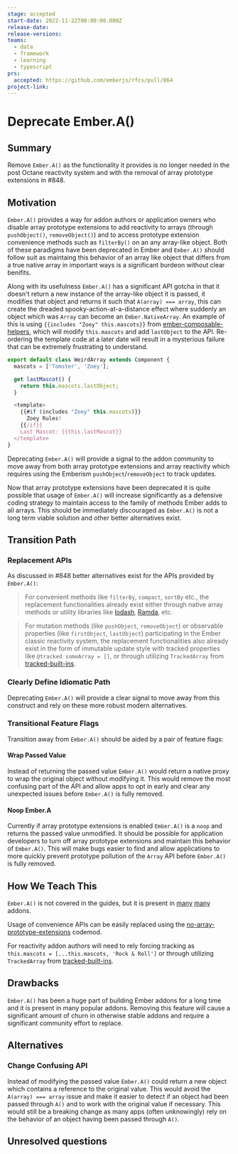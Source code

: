 ```yaml
---
stage: accepted
start-date: 2022-11-22T00:00:00.000Z
release-date:
release-versions:
teams:
  - data
  - framework
  - learning
  - typescript
prs:
  accepted: https://github.com/emberjs/rfcs/pull/864
project-link:
---
```


# Deprecate Ember.A()

## Summary

Remove `Ember.A()` as the functionality it provides is no longer needed in the post Octane reactivity system and with the removal of array prototype extensions in #848.

## Motivation

`Ember.A()` provides a way for addon authors or application owners who disable array prototype extensions to add reactivity to arrays (through `pushObject()`, `removeObject()`) and to access prototype extension convenience methods such as `filterBy()` on an any array-like object. Both of these paradigms have been deprecated in Ember and `Ember.A()` should follow suit as maintaing this behavior of an array like object that differs from a true native array in important ways is a significant burdeon without clear benifits.

Along with its usefulness `Ember.A()` has a significant API gotcha in that it doesn't return a new instance of the array-like object it is passed, it modifies that object and returns it such that `A(array) === array`, this can create the dreaded spooky-action-at-a-distance effect where suddenly an object which was `Array` can become an `Ember.NativeArray`. An example of this is using `{{includes "Zoey" this.mascots}}` from [ember-composable-helpers](https://github.com/DockYard/ember-composable-helpers#includes), which will modify `this.mascots` and add `lastObject` to the API. Re-ordering the template code at a later date will result in a mysterious failure that can be extremely frustrating to understand.

```js
export default class WeirdArray extends Component {
  mascots = ['Tomster', 'Zoey'];

  get lastMascot() {
    return this.mascots.lastObject;
  }

  <template>
    {{#if (includes "Zoey" this.mascots)}}
      Zoey Rules!
    {{/if}}
    Last Mascot: {{this.lastMascot}}
  </template>
}
```

Deprecating `Ember.A()` will provide a signal to the addon community to move away from both array prototype extensions and array reactivity which requires using the Emberism `pushObject`/`removeObject` to track updates. 

Now that array prototype extensions have been deprecated it is quite possible that usage of `Ember.A()` will increase significantly as a defensive coding strategy to maintain access to the family of methods Ember adds to all arrays. This should be immediately discouraged as `Ember.A()` is not a long term viable solution and other better alternatives exist.

## Transition Path

### Replacement APIs

As discussed in #848 better alternatives exist for the APIs provided by `Ember.A()`:

> For convenient methods like `filterBy`, `compact`, `sortBy` etc., the replacement functionalities already exist either through native array methods or utility libraries like [lodash](https://lodash.com), [Ramda](https://ramdajs.com), etc.

> For mutation methods (like `pushObject`, `removeObject`) or observable properties (like `firstObject`, `lastObject`) participating in the Ember classic reactivity system, the replacement functionalities also already exist in the form of immutable update style with tracked properties like `@tracked someArray = []`, or through utilizing `TrackedArray` from [tracked-built-ins](https://github.com/tracked-tools/tracked-built-ins).

### Clearly Define Idiomatic Path

Deprecating `Ember.A()` will provide a clear signal to move away from this construct and rely on these more robust modern alternatives.

### Transitional Feature Flags

Transition away from `Ember.A()` should be aided by a pair of feature flags:

#### Wrap Passed Value

Instead of returning the passed value `Ember.A()` would return a native proxy to wrap the original object without modifying it. This would remove the most confusing part of the API and allow apps to opt in early and clear any unexpected issues before `Ember.A()` is fully removed.

#### Noop Ember.A

Currently if array prototype extensions is enabled `Ember.A()` is a `noop` and returns the passed value unmodified. It should be possible for application developers to turn off array prototype extensions and maintain this behavior of `Ember.A()`. This will make bugs easier to find and allow applications to more quickly prevent prototype pollution of the `Array` API before `Ember.A()` is fully removed.


## How We Teach This

`Ember.A()` is not covered in the guides, but it is present in [many](https://emberobserver.com/code-search?codeQuery=import%20%7B%20A%20%7D%20from%20%27%40ember%2Farray%27%3B) [many](https://emberobserver.com/code-search?codeQuery=Ember.A) addons. 

Usage of convenience APIs can be easily replaced using the [no-array-prototype-extensions](https://github.com/ember-cli/eslint-plugin-ember/blob/4820f0fb286e40872a77d687618be56999f23704/docs/rules/no-array-prototype-extensions.md) codemod.

For reactivity addon authors will need to rely forcing tracking as `this.mascots = [...this.mascots, 'Rock & Roll']` or through utilizing `TrackedArray` from [tracked-built-ins](https://github.com/tracked-tools/tracked-built-ins).

## Drawbacks

`Ember.A()` has been a huge part of building Ember addons for a long time and it is present in many popular addons. Removing this feature will cause a significant amount of churn in otherwise stable addons and require a significant community effort to replace.

## Alternatives

### Change Confusing API

Instead of modifying the passed value `Ember.A()` could return a new object which contains a reference to the original value. This would avoid the `A(array) === array` issue and make it easier to detect if an object had been passed through `A()` and to work with the original value if necessary. This would still be a breaking change as many apps (often unknowingly) rely on the behavior of an object having been passed through `A()`.

## Unresolved questions
